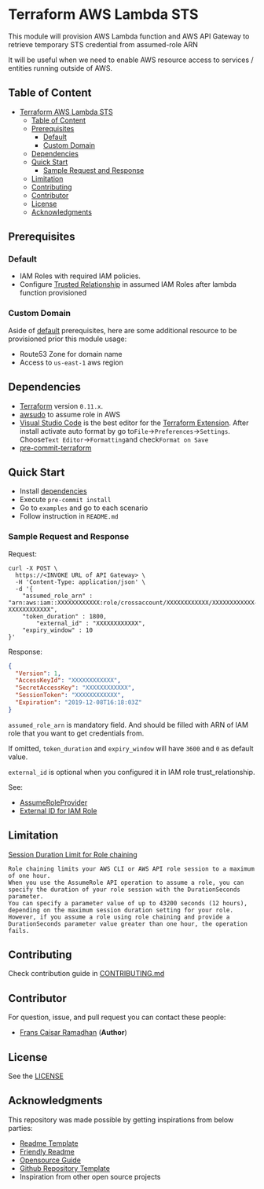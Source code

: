 # Terraform AWS Lambda STS

This module will provision AWS Lambda function and AWS API Gateway to retrieve temporary STS credential from assumed-role ARN

It will be useful when we need to enable AWS resource access to services / entities running outside of AWS.

## Table of Content

- [Terraform AWS Lambda STS](#terraform-aws-lambda-sts)
  - [Table of Content](#table-of-content)
  - [Prerequisites](#prerequisites)
    - [Default](#default)
    - [Custom Domain](#custom-domain)
  - [Dependencies](#dependencies)
  - [Quick Start](#quick-start)
    - [Sample Request and Response](#sample-request-and-response)
  - [Limitation](#limitation)
  - [Contributing](#contributing)
  - [Contributor](#contributor)
  - [License](#license)
  - [Acknowledgments](#acknowledgments)

## Prerequisites

### Default

- IAM Roles with required IAM policies.
- Configure [Trusted Relationship](https://aws.amazon.com/premiumsupport/knowledge-center/iam-assume-role-cli/) in assumed IAM Roles after lambda function provisioned

### Custom Domain

Aside of [default](#default) prerequisites, here are some additional resource to be provisioned prior this module usage:

- Route53 Zone for domain name
- Access to `us-east-1` aws region

## Dependencies

- [Terraform](https://releases.hashicorp.com/terraform/) version `0.11.x`.
- [awsudo](https://github.com/makethunder/awsudo) to assume role in AWS
- [Visual Studio Code](https://code.visualstudio.com/download) is the best editor for the [Terraform Extension](https://marketplace.visualstudio.com/items?itemName=mauve.terraform). After install activate auto format by go to`File`→`Preferences`→`Settings`. Choose`Text Editor`→`Formatting`and check`Format on Save`
- [pre-commit-terraform](https://github.com/antonbabenko/pre-commit-terraform)

## Quick Start

- Install [dependencies](#dependencies)
- Execute `pre-commit install`
- Go to `examples` and go to each scenario
- Follow instruction in `README.md`

### Sample Request and Response

Request: 

```curl
curl -X POST \
  https://<INVOKE URL of API Gateway> \
  -H 'Content-Type: application/json' \
  -d '{
	"assumed_role_arn" : "arn:aws:iam::XXXXXXXXXXXX:role/crossaccount/XXXXXXXXXXXX/XXXXXXXXXXXX-XXXXXXXXXXXX",
	"token_duration" : 1800,
        "external_id" : "XXXXXXXXXXXX",
	"expiry_window" : 10
}'
```

Response:

```json
{
  "Version": 1,
  "AccessKeyId": "XXXXXXXXXXXX",
  "SecretAccessKey": "XXXXXXXXXXXX",
  "SessionToken": "XXXXXXXXXXXX",
  "Expiration": "2019-12-08T16:18:03Z"
}
```


`assumed_role_arn` is mandatory field. And should be filled with ARN of IAM role that you want to get credentials from.

If omitted, `token_duration` and `expiry_window` will have `3600` and `0` as default value.

`external_id` is optional when you configured it in IAM role trust_relationship.

See:
- [AssumeRoleProvider](https://docs.aws.amazon.com/sdk-for-go/api/aws/credentials/stscreds/#AssumeRoleProvider)
- [External ID for IAM Role](https://docs.aws.amazon.com/IAM/latest/UserGuide/id_roles_create_for-user_externalid.html)

## Limitation

[Session Duration Limit for Role chaining](https://docs.aws.amazon.com/IAM/latest/UserGuide/id_roles_terms-and-concepts.html)
```
Role chaining limits your AWS CLI or AWS API role session to a maximum of one hour. 
When you use the AssumeRole API operation to assume a role, you can specify the duration of your role session with the DurationSeconds parameter. 
You can specify a parameter value of up to 43200 seconds (12 hours), depending on the maximum session duration setting for your role.
However, if you assume a role using role chaining and provide a DurationSeconds parameter value greater than one hour, the operation fails.
```

## Contributing

Check contribution guide in [CONTRIBUTING.md](https://github.com/traveloka/terraform-aws-lambda-sts/blob/master/CONTRIBUTING.md)

## Contributor

For question, issue, and pull request you can contact these people:

- [Frans Caisar Ramadhan](https://github.com/franzramadhan) (**Author**)

## License

See the [LICENSE](https://github.com/traveloka/terraform-aws-lambda-sts/blob/master/LICENSE)

## Acknowledgments

This repository was made possible by getting inspirations from below parties:

- [Readme Template](https://gist.github.com/PurpleBooth/109311bb0361f32d87a2)
- [Friendly Readme](https://rowanmanning.com/posts/writing-a-friendly-readme/)
- [Opensource Guide](https://opensource.guide/starting-a-project/)
- [Github Repository Template](https://github.com/traveloka/terraform-aws-modules-template)
- Inspiration from other open source projects
